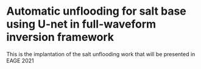 # Automatic unflooding for salt base using U-net in full-waveform inversion framework 
This is the implantation of the salt unflooding work that will be presented in EAGE 2021







